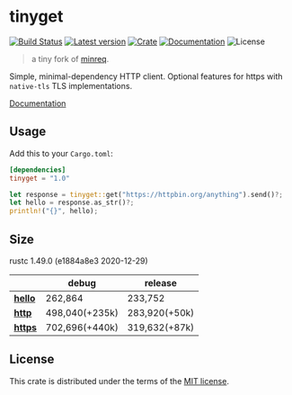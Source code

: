 # tinyget

[![Build Status](https://github.com/justjavac/rust_tinyget/workflows/ci/badge.svg?branch=master)](https://github.com/justjavac/rust_tinyget/actions)
[![Latest version](https://img.shields.io/crates/v/tinyget.svg)](https://crates.io/crates/tinyget)
[![Crate](https://img.shields.io/crates/v/tinyget.svg)](https://crates.io/crates/tinyget)
[![Documentation](https://docs.rs/tinyget/badge.svg)](https://docs.rs/tinyget)
![License](https://img.shields.io/crates/l/tinyget.svg)

> a tiny fork of [minreq](https://crates.io/crates/minreq).

Simple, minimal-dependency HTTP client. Optional features for https with `native-tls` TLS implementations.

[Documentation](https://docs.rs/tinyget)

## Usage

Add this to your `Cargo.toml`:

```toml
[dependencies]
tinyget = "1.0"
```

```rust
let response = tinyget::get("https://httpbin.org/anything").send()?;
let hello = response.as_str()?;
println!("{}", hello);
```

## Size

rustc 1.49.0 (e1884a8e3 2020-12-29) 

|                  | debug          | release       |
|------------------|----------------|---------------|
| [**hello**][1]   | 262,864        | 233,752       |
| [**http**][2]    | 498,040(+235k) | 283,920(+50k) |
| [**https**][3]   | 702,696(+440k) | 319,632(+87k) |

[1]: ./examples/hello.rs
[2]: ./examples/http.rs
[3]: ./examples/https.rs

## License

This crate is distributed under the terms of the [MIT license](./LICENSE).
